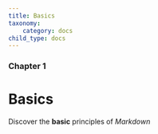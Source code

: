```yaml
---
title: Basics
taxonomy:
    category: docs
child_type: docs
---
```


### Chapter 1

# Basics

Discover the **basic** principles of *Markdown*
